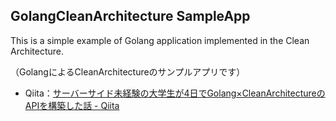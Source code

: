 ## GolangCleanArchitecture SampleApp
This is a simple example of Golang application implemented in the Clean Architecture.

（GolangによるCleanArchitectureのサンプルアプリです）

- Qiita：[サーバーサイド未経験の大学生が4日でGolang×CleanArchitectureのAPIを構築した話 - Qiita](https://qiita.com/mani_transm/items/21534685552a520c8771)
